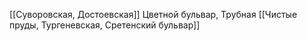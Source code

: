 [[Суворовская, Достоевская]]
Цветной бульвар, Трубная
[[Чистые пруды, Тургеневская, Сретенский бульвар]]